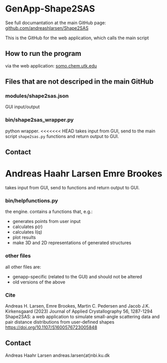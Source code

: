 # GenApp-Shape2SAS
  
See full documantation at the main GitHub page:
[github.com/andreashlarsen/Shape2SAS](https://github.com/andreashlarsen/shape2sas)

This is the GitHub for the web application, which calls the main script

## How to run the program

via the web application:
[somo.chem.utk.edu](https://somo.chem.utk.edu/shape2sas/)

## Files that are not descriped in the main GitHub

### modules/shape2sas.json
GUI input/output

### bin/shape2sas_wrapper.py
python wrapper.
<<<<<<< HEAD
takes input from GUI, send to the main script `shape2sas.py` functions and return output to GUI.

## Contact
Andreas Haahr Larsen
Emre Brookes
=======
takes input from GUI, send to functions and return output to GUI.

### bin/helpfunctions.py
the engine.
contains a functions that, e.g.:
- generates points from user input
- calculates p(r)
- calculates I(q)
- plot results
- make 3D and 2D representations of generated structures

### other files
all other files are:
- genapp-specific (related to the GUI) and should not be altered
- old versions of the above

### Cite
Andreas H. Larsen, Emre Brookes, Martin C. Pedersen and Jacob J.K. Kirkensgaard (2023)
Journal of Applied Crystallography 56, 1287-1294
Shape2SAS: a web application to simulate small-angle scattering data and pair distance distributions from user-defined shapes
https://doi.org/10.1107/S1600576723005848

## Contact
Andreas Haahr Larsen
andreas.larsen(at)nbi.ku.dk
